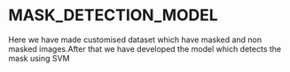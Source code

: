 # MASK_DETECTION_MODEL
Here we have made customised dataset which have masked and non masked images.After that we have developed the model which detects the mask using SVM
